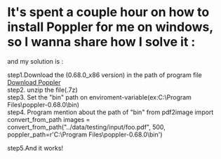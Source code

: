 

# It's spent a couple hour on how to install Poppler for me on windows, so I wanna share how I solve it : 

and my solution is : 

step1.Download the (0.68.0_x86 version) in the path of program file
[Download Poppler](https://blog.alivate.com.au/poppler-windows/)<br>
step2. unzip the file(.7z)<br>
step3. Set the "bin" path on enviroment-variable(ex:C:\Program Files\poppler-0.68.0\bin)<br>
step4. Program mention about the path of "bin"
from pdf2image import convert_from_path
images = convert_from_path("../data/testing/input/foo.pdf",
                           500, poppler_path=r'C:\Program Files\poppler-0.68.0\bin') <br>

step5.And it works!